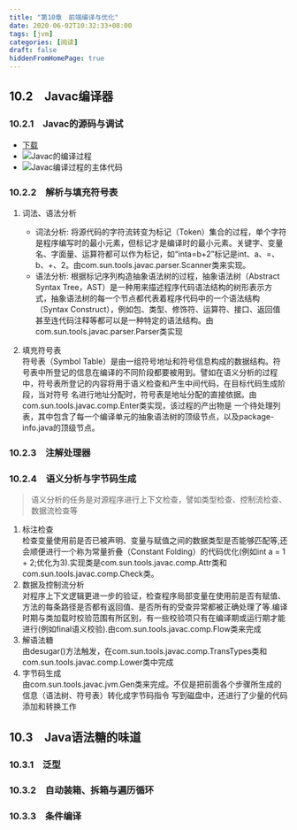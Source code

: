 ```yaml
---
title: "第10章　前端编译与优化"
date: 2020-06-02T10:32:33+08:00
tags: [jvm]
categories: [阅读]
draft: false
hiddenFromHomePage: true
---
```


## 10.2　Javac编译器
### 10.2.1　Javac的源码与调试
- [下载](http://hg.openjdk.java.net/jdk8/jdk8/langtools/file/1ff9d5118aae/src/share/classes/com/sun)
- ![](/images/read/jvm/10-4.jpg "Javac的编译过程")
- ![](/images/read/jvm/10-5.jpg "Javac编译过程的主体代码")

### 10.2.2　解析与填充符号表
1. 词法、语法分析
   - 词法分析: 将源代码的字符流转变为标记（Token）集合的过程，单个字符是程序编写时的最小元素，但标记才是编译时的最小元素。关键字、变量名、字面量、运算符都可以作为标记，如“inta=b+2”标记是int、a、=、b、+、2。由com.sun.tools.javac.parser.Scanner类来实现。  
   - 语法分析: 根据标记序列构造抽象语法树的过程，抽象语法树（Abstract Syntax Tree，AST）是一种用来描述程序代码语法结构的树形表示方式，抽象语法树的每一个节点都代表着程序代码中的一个语法结构（Syntax Construct），例如包、类型、修饰符、运算符、接口、返回值甚至连代码注释等都可以是一种特定的语法结构。由com.sun.tools.javac.parser.Parser类实现

2. 填充符号表  
符号表（Symbol Table）是由一组符号地址和符号信息构成的数据结构。符号表中所登记的信息在编译的不同阶段都要被用到。譬如在语义分析的过程中，符号表所登记的内容将用于语义检查和产生中间代码，在目标代码生成阶段，当对符号
名进行地址分配时，符号表是地址分配的直接依据。由com.sun.tools.javac.comp.Enter类实现，该过程的产出物是
一个待处理列表，其中包含了每一个编译单元的抽象语法树的顶级节点，以及package-info.java的顶级节点。

### 10.2.3　注解处理器
### 10.2.4　语义分析与字节码生成
>语义分析的任务是对源程序进行上下文检查，譬如类型检查、控制流检查、数据流检查等
1. 标注检查  
检查变量使用前是否已被声明、变量与赋值之间的数据类型是否能够匹配等,还会顺便进行一个称为常量折叠（Constant Folding）的代码优化(例如int a = 1 + 2;优化为3).实现类是com.sun.tools.javac.comp.Attr类和com.sun.tools.javac.comp.Check类。
2. 数据及控制流分析  
对程序上下文逻辑更进一步的验证，检查程序局部变量在使用前是否有赋值、方法的每条路径是否都有返回值、是否所有的受查异常都被正确处理了等.编译时期与类加载时校验范围有所区别，有一些校验项只有在编译期或运行期才能进行(例如final语义校验).由com.sun.tools.javac.comp.Flow类来完成
3. 解语法糖  
由desugar()方法触发，在com.sun.tools.javac.comp.TransTypes类和com.sun.tools.javac.comp.Lower类中完成
4. 字节码生成  
由com.sun.tools.javac.jvm.Gen类来完成。不仅是把前面各个步骤所生成的信息（语法树、符号表）转化成字节码指令
写到磁盘中，还进行了少量的代码添加和转换工作

## 10.3　Java语法糖的味道
### 10.3.1　泛型
### 10.3.2　自动装箱、拆箱与遍历循环
### 10.3.3　条件编译